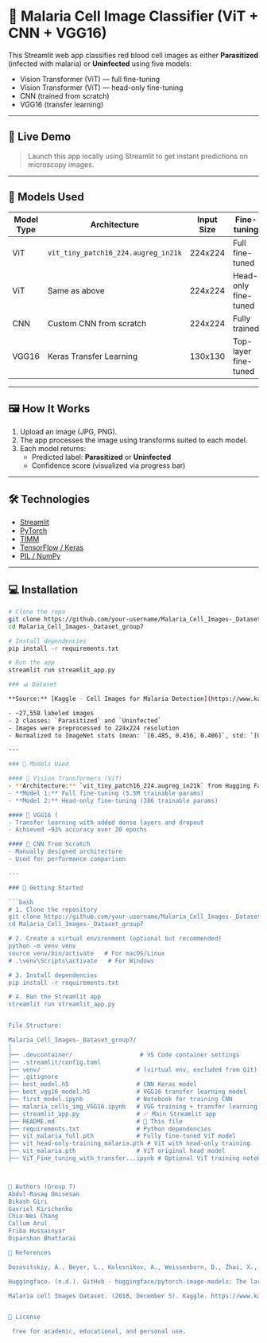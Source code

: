 # 🧪 Malaria Cell Image Classifier (ViT + CNN + VGG16)

This Streamlit web app classifies red blood cell images as either **Parasitized** (infected with malaria) or **Uninfected** using five models:
- Vision Transformer (ViT) — full fine-tuning
- Vision Transformer (ViT) — head-only fine-tuning
- CNN (trained from scratch)
- VGG16 (transfer learning)

---

## 🚀 Live Demo

> Launch this app locally using Streamlit to get instant predictions on microscopy images.

---

## 🧠 Models Used

| Model Type     | Architecture                 | Input Size | Fine-tuning           |
|----------------|------------------------------|------------|------------------------|
| ViT            | `vit_tiny_patch16_224.augreg_in21k` | 224x224    | Full fine-tuned        |
| ViT            | Same as above                | 224x224    | Head-only fine-tuned   |
| CNN            | Custom CNN from scratch      | 224x224    | Fully trained          |
| VGG16          | Keras Transfer Learning      | 130x130    | Top-layer fine-tuned   |

---

## 🖼️ How It Works

1. Upload an image (JPG, PNG).
2. The app processes the image using transforms suited to each model.
3. Each model returns:
   - Predicted label: **Parasitized** or **Uninfected**
   - Confidence score (visualized via progress bar)

---

## 🛠️ Technologies

- [Streamlit](https://streamlit.io/)
- [PyTorch](https://pytorch.org/)
- [TIMM](https://github.com/huggingface/pytorch-image-models)
- [TensorFlow / Keras](https://www.tensorflow.org/)
- [PIL / NumPy](https://python-pillow.org/)

---

## 💻 Installation

```bash
# Clone the repo
git clone https://github.com/your-username/Malaria_Cell_Images-_Dataset_group7.git
cd Malaria_Cell_Images-_Dataset_group7

# Install dependencies
pip install -r requirements.txt

# Run the app
streamlit run streamlit_app.py

### 📊 Dataset

**Source:** [Kaggle - Cell Images for Malaria Detection](https://www.kaggle.com/datasets/iarunava/cell-images-for-detecting-malaria)

- ~27,558 labeled images
- 2 classes: `Parasitized` and `Uninfected`
- Images were preprocessed to 224x224 resolution
- Normalized to ImageNet stats (mean: `[0.485, 0.456, 0.406]`, std: `[0.229, 0.224, 0.225]`)

---

### 🧠 Models Used

#### 🧩 Vision Transformers (ViT)
- **Architecture:** `vit_tiny_patch16_224.augreg_in21k` from Hugging Face's `timm` library
- **Model 1:** Full fine-tuning (5.5M trainable params)
- **Model 2:** Head-only fine-tuning (386 trainable params)

#### 🧠 VGG16 (
- Transfer learning with added dense layers and dropout
- Achieved ~93% accuracy over 20 epochs

#### 🧠 CNN from Scratch
- Manually designed architecture 
- Used for performance comparison

---

### 🚀 Getting Started

```bash
# 1. Clone the repository
git clone https://github.com/your-username/Malaria_Cell_Images-_Dataset_group7.git
cd Malaria_Cell_Images-_Dataset_group7

# 2. Create a virtual environment (optional but recommended)
python -m venv venv
source venv/bin/activate   # For macOS/Linux
# .\venv\Scripts\activate   # For Windows

# 3. Install dependencies
pip install -r requirements.txt

# 4. Run the Streamlit app
streamlit run streamlit_app.py


File Structure:

Malaria_Cell_Images-_Dataset_group7/
│
├── .devcontainer/                   # VS Code container settings
|── .streamlit/config.toml            
├── venv/                           # (virtual env, excluded from Git)
├── .gitignore
├── best_model.h5                   # CNN Keras model
├── best_vgg16_model.h5             # VGG16 transfer learning model
├── first_model.ipynb               # Notebook for training CNN
├── malaria_cells_img_VGG16.ipynb   # VGG training + transfer learning
├── streamlit_app.py                # ✅ Main Streamlit app
├── README.md                       # 📘 This file
├── requirements.txt                # Python dependencies
├── vit_malaria_full.pth            # Fully fine-tuned ViT model
├── vit_head-only-training_malaria.pth # ViT with head-only training
├── vit_malaria.pth                 # ViT original head model
├── ViT_Fine_tuning_with_transfer...ipynb # Optional ViT training notebook



👥 Authors (Group 7)
Abdul-Rasaq Omisesan 
Bikash Giri 
Gavriel Kirichenko 
Chia-Wei Chang 
Callum Arul 
Friba Hussainyar 
Diparshan Bhattarai 

🔗 References

Dosovitskiy, A., Beyer, L., Kolesnikov, A., Weissenborn, D., Zhai, X., Unterthiner, T., Dehghani, M., Minderer, M., Heigold, G., Gelly, S., Uszkoreit, J., & Houlsby, N. (2020, October 22). An Image is Worth 16x16 Words: Transformers for Image Recognition at Scale. arXiv.org. https://arxiv.org/abs/2010.11929

Huggingface. (n.d.). GitHub - huggingface/pytorch-image-models: The largest collection of PyTorch image encoders / backbones. Including train, eval, inference, export scripts, and pretrained weights -- ResNet, ResNeXT, EfficientNet, NFNet, Vision Transformer (ViT), MobileNetV4, MobileNet-V3 & V2, RegNet, DPN, CSPNet, Swin Transformer, MaxViT, CoAtNet, ConvNeXt, and more. GitHub. https://github.com/huggingface/pytorch-image-models

Malaria cell Images Dataset. (2018, December 5). Kaggle. https://www.kaggle.com/datasets/iarunava/cell-images-for-detecting-malaria


📄 License

 free for academic, educational, and personal use.